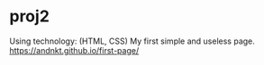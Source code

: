 # proj2
Using technology: (HTML, CSS)
My first simple and useless page.
https://andnkt.github.io/first-page/
